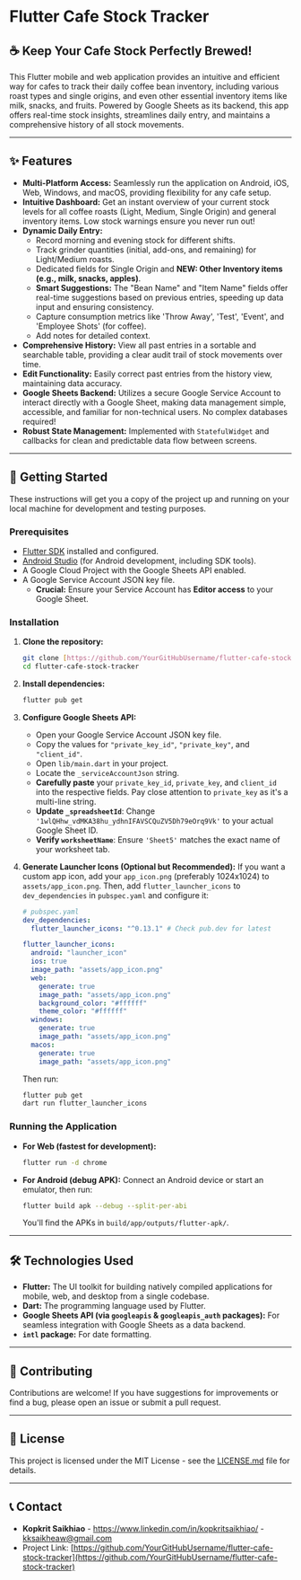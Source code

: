 # Flutter Cafe Stock Tracker

## ☕ Keep Your Cafe Stock Perfectly Brewed!

This Flutter mobile and web application provides an intuitive and efficient way for cafes to track their daily coffee bean inventory, including various roast types and single origins, and even other essential inventory items like milk, snacks, and fruits. Powered by Google Sheets as its backend, this app offers real-time stock insights, streamlines daily entry, and maintains a comprehensive history of all stock movements.

---

## ✨ Features

* **Multi-Platform Access:** Seamlessly run the application on Android, iOS, Web, Windows, and macOS, providing flexibility for any cafe setup.
* **Intuitive Dashboard:** Get an instant overview of your current stock levels for all coffee roasts (Light, Medium, Single Origin) and general inventory items. Low stock warnings ensure you never run out!
* **Dynamic Daily Entry:**
    * Record morning and evening stock for different shifts.
    * Track grinder quantities (initial, add-ons, and remaining) for Light/Medium roasts.
    * Dedicated fields for Single Origin and **NEW: Other Inventory items (e.g., milk, snacks, apples)**.
    * **Smart Suggestions:** The "Bean Name" and "Item Name" fields offer real-time suggestions based on previous entries, speeding up data input and ensuring consistency.
    * Capture consumption metrics like 'Throw Away', 'Test', 'Event', and 'Employee Shots' (for coffee).
    * Add notes for detailed context.
* **Comprehensive History:** View all past entries in a sortable and searchable table, providing a clear audit trail of stock movements over time.
* **Edit Functionality:** Easily correct past entries from the history view, maintaining data accuracy.
* **Google Sheets Backend:** Utilizes a secure Google Service Account to interact directly with a Google Sheet, making data management simple, accessible, and familiar for non-technical users. No complex databases required!
* **Robust State Management:** Implemented with `StatefulWidget` and callbacks for clean and predictable data flow between screens.

---

## 🚀 Getting Started

These instructions will get you a copy of the project up and running on your local machine for development and testing purposes.

### Prerequisites

* [Flutter SDK](https://flutter.dev/docs/get-started/install) installed and configured.
* [Android Studio](https://developer.android.com/studio) (for Android development, including SDK tools).
* A Google Cloud Project with the Google Sheets API enabled.
* A Google Service Account JSON key file.
    * **Crucial:** Ensure your Service Account has **Editor access** to your Google Sheet.

### Installation

1.  **Clone the repository:**
    ```bash
    git clone [https://github.com/YourGitHubUsername/flutter-cafe-stock-tracker.git](https://github.com/YourGitHubUsername/flutter-cafe-stock-tracker.git)
    cd flutter-cafe-stock-tracker
    ```

2.  **Install dependencies:**
    ```bash
    flutter pub get
    ```

3.  **Configure Google Sheets API:**
    * Open your Google Service Account JSON key file.
    * Copy the values for `"private_key_id"`, `"private_key"`, and `"client_id"`.
    * Open `lib/main.dart` in your project.
    * Locate the `_serviceAccountJson` string.
    * **Carefully paste** your `private_key_id`, `private_key`, and `client_id` into the respective fields. Pay close attention to `private_key` as it's a multi-line string.
    * **Update `_spreadsheetId`**: Change `'1wlQHhw_vdMKA38hu_ydhnIFAVSCQuZV5Dh79eOrq9Vk'` to your actual Google Sheet ID.
    * **Verify `worksheetName`**: Ensure `'Sheet5'` matches the exact name of your worksheet tab.

4.  **Generate Launcher Icons (Optional but Recommended):**
    If you want a custom app icon, add your `app_icon.png` (preferably 1024x1024) to `assets/app_icon.png`.
    Then, add `flutter_launcher_icons` to `dev_dependencies` in `pubspec.yaml` and configure it:
    ```yaml
    # pubspec.yaml
    dev_dependencies:
      flutter_launcher_icons: "^0.13.1" # Check pub.dev for latest

    flutter_launcher_icons:
      android: "launcher_icon"
      ios: true
      image_path: "assets/app_icon.png"
      web:
        generate: true
        image_path: "assets/app_icon.png"
        background_color: "#ffffff"
        theme_color: "#ffffff"
      windows:
        generate: true
        image_path: "assets/app_icon.png"
      macos:
        generate: true
        image_path: "assets/app_icon.png"
    ```
    Then run:
    ```bash
    flutter pub get
    dart run flutter_launcher_icons
    ```

### Running the Application

* **For Web (fastest for development):**
    ```bash
    flutter run -d chrome
    ```
* **For Android (debug APK):**
    Connect an Android device or start an emulator, then run:
    ```bash
    flutter build apk --debug --split-per-abi
    ```
    You'll find the APKs in `build/app/outputs/flutter-apk/`.

---

## 🛠️ Technologies Used

* **Flutter:** The UI toolkit for building natively compiled applications for mobile, web, and desktop from a single codebase.
* **Dart:** The programming language used by Flutter.
* **Google Sheets API (via `googleapis` & `googleapis_auth` packages):** For seamless integration with Google Sheets as a data backend.
* **`intl` package:** For date formatting.

---

## 🤝 Contributing

Contributions are welcome! If you have suggestions for improvements or find a bug, please open an issue or submit a pull request.

---

## 📄 License

This project is licensed under the MIT License - see the [LICENSE.md](LICENSE.md) file for details.

---

## 📞 Contact

* **Kopkrit  Saikhiao** - https://www.linkedin.com/in/kopkritsaikhiao/ - kksaikheaw@gmail.com 
* Project Link: [https://github.com/YourGitHubUsername/flutter-cafe-stock-tracker](https://github.com/YourGitHubUsername/flutter-cafe-stock-tracker)
